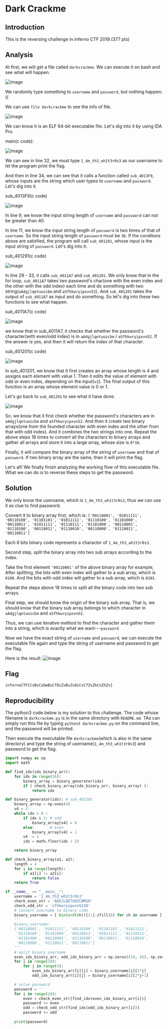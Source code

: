 # Dark Crackme
## Introduction

This is the reversing challenge in inferno CTF 2019.(377 pts)

## Analysis

At first, we will get a file called ```darkcrackme```. We can execute it on bash and see what will happen.

![image](https://github.com/tomchean/ctf_writeup/blob/master/Final_Demo/DarkCrackme/execute.png)

We randomly type something to ```username``` and ```password```, but nothing happen:(( 

We can use ```file darkcrackme``` to see the info of file.

![image](https://github.com/tomchean/ctf_writeup/blob/master/Final_Demo/DarkCrackme/file_darkcrackme.png)

We can know it is an ELF 64-bit executable file. Let's dig into it by using IDA Pro.

main(c code):

![image](https://github.com/tomchean/ctf_writeup/blob/master/Final_Demo/DarkCrackme/main.png)

We can see in line 32, we must type ```1_4m_th3_wh1t3r0s3``` as our username to let the program print the flag.

And then in line 34, we can see that it calls a function called ```sub_4013F9```, whose inputs are the string which user types to ```username``` and ```password```. Let's dig into it.

sub_4013F9(c code)

![image](https://github.com/tomchean/ctf_writeup/blob/master/Final_Demo/DarkCrackme/sub_4013F9.png)

In line 9, we know the input string length of ```username``` and ```password``` can not be greater than 40.

In line 11, we know the input string length of ```password``` is two times of that of ```username```. So the input string length of ```password``` must be ```36```. If the conditons above are satisfied, the program will call ```sub_401291```, whose input is the input string of ```password```. Let's dig into it.

sub_401291(c code)

![image](https://github.com/tomchean/ctf_writeup/blob/master/Final_Demo/DarkCrackme/sub_401291.png)

In line 29 - 33, it calls ```sub_4011A7``` and ```sub_401201```. We only know that in the for loop, ```sub_4011A7``` takes two password's char(one with the even index and the other with the odd index) each time and do something with two string(```aAdgjlqetuozcbm``` and ```aSfhkwryipxvn52```). And ```sub_401201``` takes the output of ```sub_4011A7``` as input and do something. So let's dig into these two functions to see what happen.

sub_4011A7(c code)

![image](https://github.com/tomchean/ctf_writeup/blob/master/Final_Demo/DarkCrackme/sub_4011A7.png)

we know that in sub_4011A7, it checks that whether the password's character(with even/odd index) is in  ```aAdgjlqetuozcbm``` / ```aSfhkwryipxvn52```. If the answer is yes, and then it will return the index of that character.

sub_401201(c code)

![image](https://github.com/tomchean/ctf_writeup/blob/master/Final_Demo/DarkCrackme/sub_401201.png)

In sub_401201, we know that it first creates an array whose length is 4 and assigns each element with value 1. Then it edits the value of element with odd or even index, depending on the input(```v2```). The final output of this function is an array whose element value is 0 or 1.

Let's go back to ```sub_401291``` to see what it have done.

![image](https://github.com/tomchean/ctf_writeup/blob/master/Final_Demo/DarkCrackme/sub_401291.png)

So, we know that it first check whether the password's characters are in ```aAdgjlqetuozcbm``` and ```aSfhkwryipxvn52```. And then it create two binary arrays(one from the founded character with even index and the other from that with odd index). And it combines the two strings into one. Repeat the above steps 18 times to convert all the characters to binary arrays and gather all arrays and store it into a large array, whose size is ```8*18```.

Finally, it will compare the binary array of the string of ```username``` and that of ```password```. If two binary array are the same, then it will print the flag.

Let's all! We finally finish analyzing the working flow of this executable file. What we can do is to reverse these steps to get the password.

## Solution

We only know the username, which is ```1_4m_th3_wh1t3r0s3```, thus we can use it as clue to find password.

Convert it to binary array first, which is:
```['00110001', '01011111', '00110100', '01101101', '01011111', '01110100', '01101000', '00110011', '01011111', '01110111', '01101000', '00110001', '01110100', '00110011', '01110010', '00110000', '01110011', '00110011']```

Each 8 bits binary code represents a charactor of ```1_4m_th3_wh1t3r0s3```.

Second step, split the binary array into two sub arrays according to the index. 

Take the first element ```'00110001'``` of the above binary array for example, After splitting, the bits with even index will gather to a sub array, which is ```0100```. And the bits with odd index will gather to a sub array, which is ```0101```.

Repeat the steps above 18 times to split all the binary code into two sub arrays.

Final step, we should know the origin of the binary sub array. That is, we should know that the binary sub array belongs to which character in ```aAdgjlqetuozcbm``` and ```aSfhkwryipxvn52```. 

Thus, we can use iterative method to find the character and gather them into a string, which is exactly what we want---```password```

Now we have the exact string of ```username``` and ```password```, we can execute the executable file again and type the string of username and password to get the flag.

Here is the result:
![image](https://github.com/tomchean/ctf_writeup/blob/master/Final_Demo/DarkCrackme/flag.png)

## Flag

```infernoCTF{CvBsCxOwBsCfOiZvBsZsOiCvCfZvZkCnZhZv}```

## Reproducibility

The python3 code below is my solution to this challenge. The code whose filename is ```darkcrackme.py``` is in the same directory with ```README.md```. TAs can simply run this file by typing ```python3 darkcrackme.py``` on the command line, and the password will be printed. 

Then execute the executable file ```darkcrackme```(which is also in the same directory) and type the string of username(```1_4m_th3_wh1t3r0s3```) and password to get the flag.

```python
import numpy as np
import math

def find_idx(idx_binary_arr):
    for idx in range(16):
        binary_array = binary_generator(idx)
        if ( check_binary_array(idx_binary_arr, binary_array) ):
            return idx

def binary_generator(idx): # sub_401201
    binary_array = np.ones(4)
    v4 = 3
    while idx > 0 :
        if idx & 1: # odd
            binary_array[v4] = 0
        else:       # even
            binary_array[v4] = 1
        v4 -= 1
        idx = math.floor(idx / 2)

    return binary_array

def check_binary_array(a1, a2):
    length = 4
    for i in range(length):
        if a1[i] != a2[i]:
            return False
    return True

if __name__ == "__main__":
    username = '1_4m_th3_wh1t3r0s3'
    check_even_str = 'ADGJLQETUOZCBM10'
    check_odd_str = 'sfhkwryipxvn5238'
    # convert username to binary code
    binary_username = [ bin(ord(ch))[2:].zfill(8) for ch in username ]
    '''
    binary_username:
    ['00110001', '01011111', '00110100', '01101101', '01011111', 
     '01110100', '01101000', '00110011', '01011111', '01110111', 
     '01101000', '00110001', '01110100', '00110011', '01110010', 
     '00110000', '01110011', '00110011']
    '''
    # split binary_username
    even_idx_binary_arr, odd_idx_binary_arr = np.zeros((18, 4)), np.zeros((18, 4))
    for i in range(18):
        for j in range(4):
            even_idx_binary_arr[i][j] = binary_username[i][2*j]
            odd_idx_binary_arr[i][j] = binary_username[i][2*j+1]

    # solve password
    password = ''
    for i in range(18):
        even = check_even_str[find_idx(even_idx_binary_arr[i])]
        password += even
        odd = check_odd_str[find_idx(odd_idx_binary_arr[i])]
        password += odd
    
    print(password)
```
    





